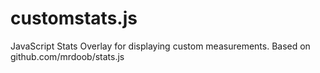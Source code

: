 customstats.js
==============

JavaScript Stats Overlay for displaying custom measurements. Based on github.com/mrdoob/stats.js
